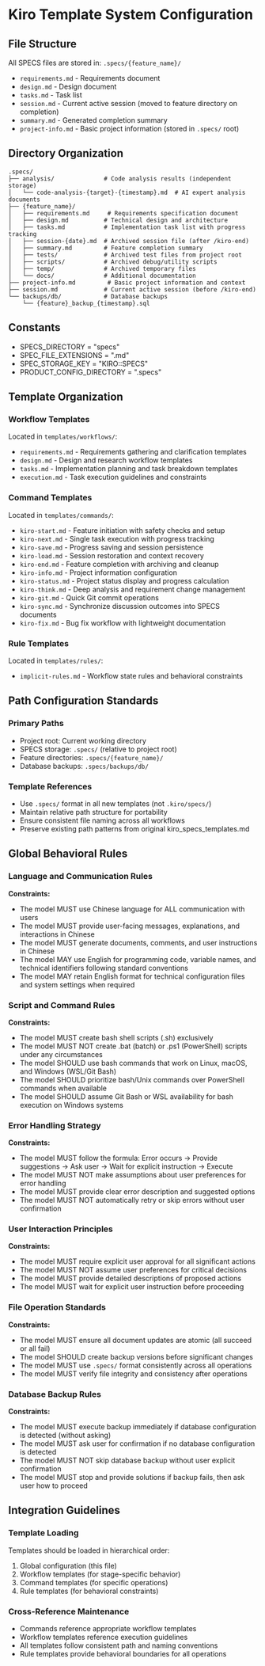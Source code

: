 # Kiro Template System Configuration

## File Structure
All SPECS files are stored in: `.specs/{feature_name}/`
- `requirements.md` - Requirements document
- `design.md` - Design document  
- `tasks.md` - Task list
- `session.md` - Current active session (moved to feature directory on completion)
- `summary.md` - Generated completion summary
- `project-info.md` - Basic project information (stored in `.specs/` root)

## Directory Organization
```
.specs/
├── analysis/              # Code analysis results (independent storage)
│   └── code-analysis-{target}-{timestamp}.md  # AI expert analysis documents
├── {feature_name}/
│   ├── requirements.md     # Requirements specification document
│   ├── design.md          # Technical design and architecture
│   ├── tasks.md           # Implementation task list with progress tracking
│   ├── session-{date}.md  # Archived session file (after /kiro-end)
│   ├── summary.md         # Feature completion summary
│   ├── tests/             # Archived test files from project root
│   ├── scripts/           # Archived debug/utility scripts
│   ├── temp/              # Archived temporary files
│   └── docs/              # Additional documentation
├── project-info.md         # Basic project information and context
├── session.md             # Current active session (before /kiro-end)
└── backups/db/            # Database backups
    └── {feature}_backup_{timestamp}.sql
```

## Constants
- SPECS_DIRECTORY = "specs"
- SPEC_FILE_EXTENSIONS = ".md"
- SPEC_STORAGE_KEY = "KIRO::SPECS"
- PRODUCT_CONFIG_DIRECTORY = ".specs"

## Template Organization
### Workflow Templates
Located in `templates/workflows/`:
- `requirements.md` - Requirements gathering and clarification templates
- `design.md` - Design and research workflow templates
- `tasks.md` - Implementation planning and task breakdown templates
- `execution.md` - Task execution guidelines and constraints

### Command Templates  
Located in `templates/commands/`:
- `kiro-start.md` - Feature initiation with safety checks and setup
- `kiro-next.md` - Single task execution with progress tracking
- `kiro-save.md` - Progress saving and session persistence
- `kiro-load.md` - Session restoration and context recovery
- `kiro-end.md` - Feature completion with archiving and cleanup
- `kiro-info.md` - Project information configuration
- `kiro-status.md` - Project status display and progress calculation
- `kiro-think.md` - Deep analysis and requirement change management
- `kiro-git.md` - Quick Git commit operations
- `kiro-sync.md` - Synchronize discussion outcomes into SPECS documents
- `kiro-fix.md` - Bug fix workflow with lightweight documentation

### Rule Templates
Located in `templates/rules/`:
- `implicit-rules.md` - Workflow state rules and behavioral constraints

## Path Configuration Standards
### Primary Paths
- Project root: Current working directory
- SPECS storage: `.specs/` (relative to project root)
- Feature directories: `.specs/{feature_name}/`
- Database backups: `.specs/backups/db/`

### Template References
- Use `.specs/` format in all new templates (not `.kiro/specs/`)
- Maintain relative path structure for portability
- Ensure consistent file naming across all workflows
- Preserve existing path patterns from original kiro_specs_templates.md

## Global Behavioral Rules

### Language and Communication Rules
**Constraints:**
- The model MUST use Chinese language for ALL communication with users
- The model MUST provide user-facing messages, explanations, and interactions in Chinese
- The model MUST generate documents, comments, and user instructions in Chinese
- The model MAY use English for programming code, variable names, and technical identifiers following standard conventions
- The model MAY retain English format for technical configuration files and system settings when required

### Script and Command Rules
**Constraints:**
- The model MUST create bash shell scripts (.sh) exclusively
- The model MUST NOT create .bat (batch) or .ps1 (PowerShell) scripts under any circumstances
- The model SHOULD use bash commands that work on Linux, macOS, and Windows (WSL/Git Bash)
- The model SHOULD prioritize bash/Unix commands over PowerShell commands when available
- The model SHOULD assume Git Bash or WSL availability for bash execution on Windows systems

### Error Handling Strategy
**Constraints:**
- The model MUST follow the formula: Error occurs → Provide suggestions → Ask user → Wait for explicit instruction → Execute
- The model MUST NOT make assumptions about user preferences for error handling
- The model MUST provide clear error description and suggested options
- The model MUST NOT automatically retry or skip errors without user confirmation

### User Interaction Principles
**Constraints:**
- The model MUST require explicit user approval for all significant actions
- The model MUST NOT assume user preferences for critical decisions
- The model MUST provide detailed descriptions of proposed actions
- The model MUST wait for explicit user instruction before proceeding

### File Operation Standards
**Constraints:**
- The model MUST ensure all document updates are atomic (all succeed or all fail)
- The model SHOULD create backup versions before significant changes
- The model MUST use `.specs/` format consistently across all operations
- The model MUST verify file integrity and consistency after operations

### Database Backup Rules
**Constraints:**
- The model MUST execute backup immediately if database configuration is detected (without asking)
- The model MUST ask user for confirmation if no database configuration is detected
- The model MUST NOT skip database backup without user explicit confirmation
- The model MUST stop and provide solutions if backup fails, then ask user how to proceed

## Integration Guidelines
### Template Loading
Templates should be loaded in hierarchical order:
1. Global configuration (this file)
2. Workflow templates (for stage-specific behavior)
3. Command templates (for specific operations)
4. Rule templates (for behavioral constraints)

### Cross-Reference Maintenance
- Commands reference appropriate workflow templates
- Workflow templates reference execution guidelines
- All templates follow consistent path and naming conventions
- Rule templates provide behavioral boundaries for all operations